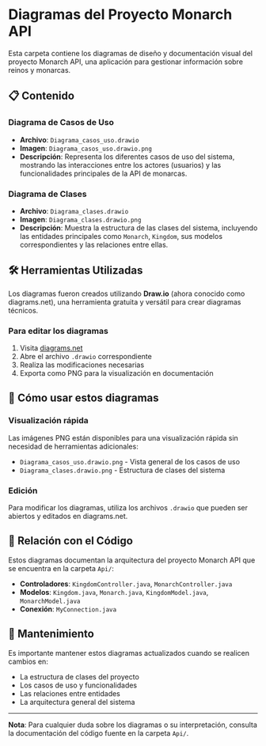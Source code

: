 # Diagramas del Proyecto Monarch API

Esta carpeta contiene los diagramas de diseño y documentación visual del proyecto Monarch API, una aplicación para gestionar información sobre reinos y monarcas.

## 📋 Contenido

### Diagrama de Casos de Uso

- **Archivo**: `Diagrama_casos_uso.drawio`
- **Imagen**: `Diagrama_casos_uso.drawio.png`
- **Descripción**: Representa los diferentes casos de uso del sistema, mostrando las interacciones entre los actores (usuarios) y las funcionalidades principales de la API de monarcas.

### Diagrama de Clases

- **Archivo**: `Diagrama_clases.drawio`
- **Imagen**: `Diagrama_clases.drawio.png`
- **Descripción**: Muestra la estructura de las clases del sistema, incluyendo las entidades principales como `Monarch`, `Kingdom`, sus modelos correspondientes y las relaciones entre ellas.

## 🛠️ Herramientas Utilizadas

Los diagramas fueron creados utilizando **Draw.io** (ahora conocido como diagrams.net), una herramienta gratuita y versátil para crear diagramas técnicos.

### Para editar los diagramas

1. Visita [diagrams.net](https://diagrams.net)
2. Abre el archivo `.drawio` correspondiente
3. Realiza las modificaciones necesarias
4. Exporta como PNG para la visualización en documentación

## 📖 Cómo usar estos diagramas

### Visualización rápida

Las imágenes PNG están disponibles para una visualización rápida sin necesidad de herramientas adicionales:

- `Diagrama_casos_uso.drawio.png` - Vista general de los casos de uso
- `Diagrama_clases.drawio.png` - Estructura de clases del sistema

### Edición

Para modificar los diagramas, utiliza los archivos `.drawio` que pueden ser abiertos y editados en diagrams.net.

## 🔗 Relación con el Código

Estos diagramas documentan la arquitectura del proyecto Monarch API que se encuentra en la carpeta `Api/`:

- **Controladores**: `KingdomController.java`, `MonarchController.java`
- **Modelos**: `Kingdom.java`, `Monarch.java`, `KingdomModel.java`, `MonarchModel.java`
- **Conexión**: `MyConnection.java`

## 📝 Mantenimiento

Es importante mantener estos diagramas actualizados cuando se realicen cambios en:

- La estructura de clases del proyecto
- Los casos de uso y funcionalidades
- Las relaciones entre entidades
- La arquitectura general del sistema

---

**Nota**: Para cualquier duda sobre los diagramas o su interpretación, consulta la documentación del código fuente en la carpeta `Api/`.
